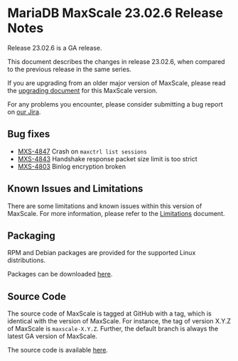 # MariaDB MaxScale 23.02.6 Release Notes

Release 23.02.6 is a GA release.

This document describes the changes in release 23.02.6, when compared to the
previous release in the same series.

If you are upgrading from an older major version of MaxScale, please read the
[upgrading document](../Upgrading/Upgrading-To-MaxScale-23.02.md) for
this MaxScale version.

For any problems you encounter, please consider submitting a bug
report on [our Jira](https://jira.mariadb.org/projects/MXS).

## Bug fixes

* [MXS-4847](https://jira.mariadb.org/browse/MXS-4847) Crash on `maxctrl list sessions`
* [MXS-4843](https://jira.mariadb.org/browse/MXS-4843) Handshake response packet size limit is too strict
* [MXS-4803](https://jira.mariadb.org/browse/MXS-4803) Binlog encryption broken

## Known Issues and Limitations

There are some limitations and known issues within this version of MaxScale.
For more information, please refer to the [Limitations](../About/Limitations.md) document.

## Packaging

RPM and Debian packages are provided for the supported Linux distributions.

Packages can be downloaded [here](https://mariadb.com/downloads/#mariadb_platform-mariadb_maxscale).

## Source Code

The source code of MaxScale is tagged at GitHub with a tag, which is identical
with the version of MaxScale. For instance, the tag of version X.Y.Z of MaxScale
is `maxscale-X.Y.Z`. Further, the default branch is always the latest GA version
of MaxScale.

The source code is available [here](https://github.com/mariadb-corporation/MaxScale).
